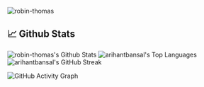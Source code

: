 <p align="left">
  <img src="https://komarev.com/ghpvc/?username=robin-thomas&label=Profile%20views&color=0e75b6&style=flat" alt="robin-thomas" />
</p>

## 📈 Github Stats

<img alt="robin-thomas's Github Stats" src="https://github-readme-stats.vercel.app/api?username=robin-thomas&show_icons=true&count_private=true&locale=en&layout=compact&theme=prussian" />

<img alt="arihantbansal's Top Languages" src="https://github-readme-stats.vercel.app/api/top-langs/?username=robin-thomas&langs_count=10&layout=compact&theme=prussian" />

<img alt="arihantbansal's GitHub Streak" src="https://github-readme-streak-stats.herokuapp.com/?user=robin-thomas&theme=prussian" />

![GitHub Activity Graph](https://activity-graph.herokuapp.com/graph?username=robin-thomas&theme=react-dark)

<!--
**robin-thomas/robin-thomas** is a ✨ _special_ ✨ repository because its `README.md` (this file) appears on your GitHub profile.

Here are some ideas to get you started:

- 🔭 I’m currently working on ...
- 🌱 I’m currently learning ...
- 👯 I’m looking to collaborate on ...
- 🤔 I’m looking for help with ...
- 💬 Ask me about ...
- 📫 How to reach me: ...
- 😄 Pronouns: ...
- ⚡ Fun fact: ...
-->
